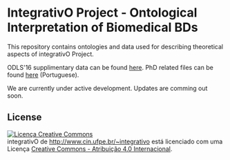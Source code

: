 # IntegrativO Project - Ontological Interpretation of Biomedical BDs
This repository contains ontologies and data used for describing theoretical aspects of integrativO Project.

ODLS'16 supplimentary data can be found [here](https://github.com/integrativo/ontos/tree/master/ODLS'16).
PhD related files can be found [here](https://github.com/integrativo/ontos/tree/master/PhD%20Dissertation%20Files) (Portuguese).

We are currently under active development.
Updates are comming out soon.


## License
<a rel="license" href="http://creativecommons.org/licenses/by/4.0/"><img alt="Licença Creative Commons" style="border-width:0" src="https://i.creativecommons.org/l/by/4.0/88x31.png" /></a><br /><span xmlns:dct="http://purl.org/dc/terms/" property="dct:title">integrativO</span> de <a xmlns:cc="http://creativecommons.org/ns#" href="http://www.cin.ufpe.br/~integrativo" property="cc:attributionName" rel="cc:attributionURL">http://www.cin.ufpe.br/~integrativo</a> está licenciado com uma Licença <a rel="license" href="http://creativecommons.org/licenses/by/4.0/">Creative Commons - Atribuição 4.0 Internacional</a>.

